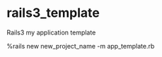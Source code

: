 rails3_template
==================

Rails3 my application template

%rails new new_project_name -m app_template.rb